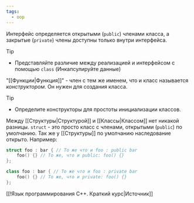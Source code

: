 ```yaml
---
tags:
  - oop
---
```

Интерфейс определяется открытыми (`public`) членами класса, а закрытые  (`private`) члены доступны только внутри интерфейса.

> [!tip]
> - Представляйте различие между реализацией и интерфейсом с помощью `class` (Инкапсулируйте данные)

"[[Функции|Функция]]" - член с тем же именем, что и класс называется *конструктором*. Он нужен для создания класса.

> [!tip]
> - Определите конструкторы для простоты инициализации классов.

Между [[Структуры|Структурой]] и [[Классы|Классом]] нет никакой разницы. `struct` - это просто класс с членами, открытыми (`public`) по умолчанию. Так же у [[Структуры]] по умолчанию наследование открыто. Например:

```cpp
struct foo : bar { // То же что и foo : public bar
	foo() {} // То же, что и public: foo() {} 
};

class foo : bar { // То же что и foo : private bar
	foo() {} // То же, что и private: foo() {}
};

```

[[!Язык программирования C++. Краткий курс|Источник]]
